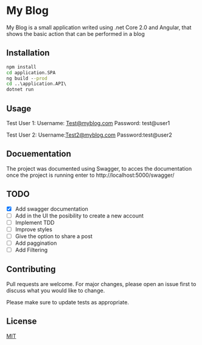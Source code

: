 # My Blog

My Blog is a small application writed using .net Core 2.0 and Angular, that shows the basic action that can be performed in a blog

## Installation

```cmd
npm install
cd application.SPA
ng build --prod
cd ..\application.API\
dotnet run
```

## Usage
Test User 1:
Username: Test@myblog.com
Password: test@user1

Test User 2:
Username:Test2@myblog.com
Password:test@user2


## Docuementation
The project was documented using Swagger, to acces the documentation once the project is running enter to http://localhost:5000/swagger/



## TODO

- [x] Add swagger documentation
- [ ] Add in the UI the posibility to create a new account
- [ ] Implement TDD
- [ ] Improve styles
- [ ] Give the option to share a post
- [ ] Add paggination
- [ ] Add Filtering

## Contributing
Pull requests are welcome. For major changes, please open an issue first to discuss what you would like to change.

Please make sure to update tests as appropriate.

## License
[MIT](https://choosealicense.com/licenses/mit/)

